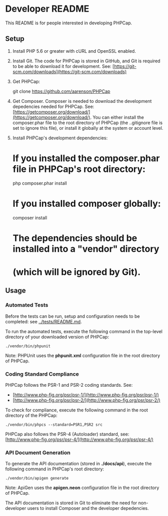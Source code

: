 Developer README
==========================

This README is for people interested in developing PHPCap.

Setup
--------------------------------------------------------
1. Install PHP 5.6 or greater with cURL and OpenSSL enabled.
1. Install Git. The code for PHPCap is stored in GitHub, and Git is required to be able to download it for development.
   See: [https://git-scm.com/downloads](https://git-scm.com/downloads)
2. Get PHPCap:
     
    git clone https://github.com/aarenson/PHPCap
3. Get Composer. Composer is needed to download the development depedencies needed for PHPCap.
   See: [https://getcomposer.org/download/](https://getcomposer.org/download/).
   You can either install the composer.phar file to the root directory of PHPCap (the ..gitignore 
   file is set to ignore this file), or install it globally at the system or account level.
4. Install PHPCap's development dependencies:

    # If you installed the composer.phar file in PHPCap's root directory:
    php composer.phar install
    
    # If you installed composer globally:
    composer install
    
    # The dependencies should be installed into a "vendor" directory
    # (which will be ignored by Git).    

  
      



Usage
-----------------------------------------

### Automated Tests
Before the tests can be run, setup and configuration needs to be completed: see [../tests/README.md](../tests/README.md). 

To run the automated tests, execute the following command in the top-level directory of your downloaded version of PHPCap:

    ./vendor/bin/phpunit
    
Note: PHPUnit uses the **phpunit.xml** configuration file in the root directory of PHPCap.


### Coding Standard Compliance
PHPCap follows the PSR-1 and PSR-2 coding standards. See:
* [http://www.php-fig.org/psr/psr-1/](http://www.php-fig.org/psr/psr-1/)
* [http://www.php-fig.org/psr/psr-2/](http://www.php-fig.org/psr/psr-2/)

To check for compliance, execute the following command in the root directory of the PHPCap:

    ./vendor/bin/phpcs --standard=PSR1,PSR2 src

PHPCap also follows the PSR-4 (Autoloader) standard, see: [http://www.php-fig.org/psr/psr-4/](http://www.php-fig.org/psr/psr-4/)

### API Document Generation
To generate the API documentation (stored in **./docs/api**), execute the following command in PHPCap's root directory:

    ./vendor/bin/apigen generate
    
Note: ApiGen uses the **apigen.neon** configuration file in the root directory of PHPCap.

The API documentation is stored in Git to eliminate the need for non-developer users to install Composer and the developer depedencies.



